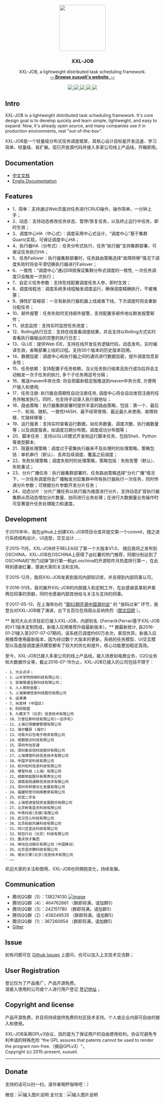 <p align="center">
    <a href="http://www.xuxueli.com/">
        <img src="https://raw.githubusercontent.com/xuxueli/xxl-job/master/doc/images/xxl-logo.jpg" width="150">
    </a>
    <h3 align="center">XXL-JOB</h3>
    <p align="center">
        XXL-JOB, a lightweight distributed task scheduling framework.
        <br>
        <a href="http://www.xuxueli.com/"><strong>-- Browse xuxueli's website. --</strong></a>
        <br>
        <br>
        <a href="https://travis-ci.org/xuxueli/xxl-job">
            <img src="https://travis-ci.org/xuxueli/xxl-job.svg?branch=master" >
        </a>
        <a href="https://maven-badges.herokuapp.com/maven-central/com.xuxueli/xxl-job/">
            <img src="https://maven-badges.herokuapp.com/maven-central/com.xuxueli/xxl-job/badge.svg" >
        </a>
         <a href="https://github.com/xuxueli/xxl-job/releases">
             <img src="https://img.shields.io/github/release/xuxueli/xxl-job.svg" >
         </a>
         <a href="http://www.gnu.org/licenses/gpl-3.0.html">
             <img src="https://img.shields.io/badge/license-GPLv3-blue.svg" >
         </a>
         <a href="https://gitter.im/xuxueli/xxl-job?utm_source=badge&utm_medium=badge&utm_campaign=pr-badge">
              <img src="https://badges.gitter.im/xuxueli/xxl-job.svg" >
          </a>
    </p>    
</p>


## Intro
XXL-JOB is a lightweight distributed task scheduling framework. 
It's core design goal is to develop quickly and learn simple, lightweight, and easy to expand. 
Now, it's already open source, and many companies use it in production environments, real "out-of-the-box".

XXL-JOB是一个轻量级分布式任务调度框架，其核心设计目标是开发迅速、学习简单、轻量级、易扩展。现已开放源代码并接入多家公司线上产品线，开箱即用。


## Documentation

- [中文文档](https://github.com/xuxueli/xxl-job/blob/master/doc/XXL-JOB官方文档.md)
- [Englis Documentation](https://github.com/xuxueli/xxl-job/blob/master/doc/XXL-JOB-Englis-Documentation.md)


## Features
- 1、简单：支持通过Web页面对任务进行CRUD操作，操作简单，一分钟上手；
- 2、动态：支持动态修改任务状态、暂停/恢复任务，以及终止运行中任务，即时生效；
- 3、调度中心HA（中心式）：调度采用中心式设计，“调度中心”基于集群Quartz实现，可保证调度中心HA；
- 4、执行器HA（分布式）：任务分布式执行，任务"执行器"支持集群部署，可保证任务执行HA；
- 5、任务Failover：执行器集群部署时，任务路由策略选择"故障转移"情况下调度失败时将会平滑切换执行器进行Failover；
- 6、一致性：“调度中心”通过DB锁保证集群分布式调度的一致性, 一次任务调度只会触发一次执行；
- 7、自定义任务参数：支持在线配置调度任务入参，即时生效；
- 8、调度线程池：调度系统多线程触发调度运行，确保调度精确执行，不被堵塞；
- 9、弹性扩容缩容：一旦有新执行器机器上线或者下线，下次调度时将会重新分配任务；
- 10、邮件报警：任务失败时支持邮件报警，支持配置多邮件地址群发报警邮件；
- 11、状态监控：支持实时监控任务进度；
- 12、Rolling执行日志：支持在线查看调度结果，并且支持以Rolling方式实时查看执行器输出的完整的执行日志；
- 13、GLUE：提供Web IDE，支持在线开发任务逻辑代码，动态发布，实时编译生效，省略部署上线的过程。支持30个版本的历史版本回溯。
- 14、数据加密：调度中心和执行器之间的通讯进行数据加密，提升调度信息安全性；
- 15、任务依赖：支持配置子任务依赖，当父任务执行结束且执行成功后将会主动触发一次子任务的执行, 多个子任务用逗号分隔；
- 16、推送maven中央仓库: 将会把最新稳定版推送到maven中央仓库, 方便用户接入和使用;
- 17、任务注册: 执行器会周期性自动注册任务, 调度中心将会自动发现注册的任务并触发执行。同时，也支持手动录入执行器地址；
- 18、路由策略：执行器集群部署时提供丰富的路由策略，包括：第一个、最后一个、轮询、随机、一致性HASH、最不经常使用、最近最久未使用、故障转移、忙碌转移等；
- 19、运行报表：支持实时查看运行数据，如任务数量、调度次数、执行器数量等；以及调度报表，如调度日期分布图，调度成功分布图等；
- 20、脚本任务：支持以GLUE模式开发和运行脚本任务，包括Shell、Python等类型脚本;
- 21、阻塞处理策略：调度过于密集执行器来不及处理时的处理策略，策略包括：单机串行（默认）、丢弃后续调度、覆盖之前调度；
- 22、失败处理策略；调度失败时的处理策略，策略包括：失败告警（默认）、失败重试；
- 23、分片广播任务：执行器集群部署时，任务路由策略选择"分片广播"情况下，一次任务调度将会广播触发对应集群中所有执行器执行一次任务，同时传递分片参数；可根据分片参数开发分片任务；
- 24、动态分片：分片广播任务以执行器为维度进行分片，支持动态扩容执行器集群从而动态增加分片数量，协同进行业务处理；在进行大数据量业务操作时可显著提升任务处理能力和速度。


## Development
于2015年中，我在github上创建XXL-JOB项目仓库并提交第一个commit，随之进行系统结构设计，UI选型，交互设计……

于2015-11月，XXL-JOB终于RELEASE了第一个大版本V1.0， 随后我将之发布到OSCHINA，XXL-JOB在OSCHINA上获得了@红薯的热门推荐，同期分别达到了OSCHINA的“热门动弹”排行第一和git.oschina的开源软件月热度排行第一，在此特别感谢红薯，感谢大家的关注和支持。

于2015-12月，我将XXL-JOB发表到我司内部知识库，并且得到内部同事认可。

于2016-01月，我司展开XXL-JOB的内部接入和定制工作，在此感谢袁某和尹某两位同事的贡献，同时也感谢内部其他给与关注与支持的同事。

于2017-05-13，在上海举办的 "[第62期开源中国源创会](https://www.oschina.net/event/2236961)" 的 "放码过来" 环节，我登台对XXL-JOB做了演讲，台下五百位在场观众反响热烈（[图文回顾](https://www.oschina.net/question/2686220_2242120) ）。

** 我司大众点评目前已接入XXL-JOB，内部别名《Ferrari》（Ferrari基于XXL-JOB的V1.1版本定制而成，新接入应用推荐升级最新版本）。**
据最新统计, 自2016-01-21接入至2017-07-07期间，该系统已调度约60万余次，表现优异。新接入应用推荐使用最新版本，因为经过数个大版本的更新，系统的任务模型、UI交互模型以及底层调度通讯模型都有了较大的优化和提升，核心功能更加稳定高效。

至今，XXL-JOB已接入多家公司的线上产品线，接入场景如电商业务，O2O业务和大数据作业等，截止2016-07-19为止，XXL-JOB已接入的公司包括不限于：
    
	- 1、大众点评；
	- 2、山东学而网络科技有限公司；
	- 3、安徽慧通互联科技有限公司；
	- 4、人人聚财金服；
	- 5、上海棠棣信息科技股份有限公司
	- 6、运满满
	- 7、米其林 (中国区)
	- 8、妈妈联盟
	- 9、九樱天下（北京）信息技术有限公司
	- 10、万普拉斯科技有限公司(一加手机)
	- 11、上海亿保健康管理有限公司
	- 12、海尔馨厨 (海尔)
	- 13、河南大红包电子商务有限公司
	- 14、成都顺点科技有限公司
	- 15、深圳市怡亚通
	- 16、深圳麦亚信科技股份有限公司
	- 17、上海博莹科技信息技术有限公司
	- 18、中国平安科技有限公司
	- 19、杭州知时信息科技有限公司
	- 20、博莹科技（上海）有限公司
	- 21、成都依能股份有限责任公司
	- 22、湖南高阳通联信息技术有限公司
	- 23、深圳市邦德文化发展有限公司
	- 24、福建阿思可网络教育有限公司
	- 25、优信二手车
	- 26、上海悠游堂投资发展股份有限公司
	- 27、北京粉笔蓝天科技有限公司
	- 28、中秀科技(无锡)有限公司
	- 29、武汉空心科技有限公司
	- 30、北京蚂蚁风暴科技有限公司
	- 31、四川互宜达科技有限公司
    - 32、钱包行云（北京）科技有限公司
    - 33、重庆欣才集团
    - 34、咪咕互动娱乐有限公司（中国移动）
    - 35、北京诺亦腾科技有限公司
    - 36、增长引擎(北京)信息技术有限公司
	- ……

欢迎大家的关注和使用，XXL-JOB也将拥抱变化，持续发展。


## Communication

- 腾讯QQ群（5）：138274130      [![image](http://pub.idqqimg.com/wpa/images/group.png)](http://shang.qq.com/wpa/qunwpa?idkey=a3f3aea7e5943e7a24e9726495747ddc19bccd3592d7a70ecb5a97b616062241 )
- 腾讯QQ群（4）：464762661    （群即将满，请加群5）
- 腾讯QQ群（3）：242151780    （群即将满，请加群5）
- 腾讯QQ群（2）：438249535    （群即将满，请加群5）
- 腾讯QQ群（1）：367260654    （群即将满，请加群5）
- [Gitter](https://gitter.im/xuxueli/xxl-job)


## Issue
如有问题可在 [Github Issues](https://github.com/xuxueli/xxl-job/issues/) 上提问，也可以加入上文技术交流群；


## User Registration
登记仅为了产品推广，产品开源免费。   
请接入使用的公司或个人进行用户登记 [登记地址](https://github.com/xuxueli/xxl-job/issues/1 ) 。


## Copyright and license
产品开源免费，并且将持续提供免费的社区技术支持。个人或企业内部可自由的接入和使用。

XXL-JOB采用GPLv3协议，目的是为了保证用户的自由使用权利。协议可避免专利申请的特殊危险 "the GPL assures that patents cannot be used to render the program non-free.（摘自GPLv3）"。  
Copyright (c) 2015-present, xuxueli.

---
## Donate
支持的话可以扫一扫，请作者喝杯咖啡吧：）

微信：![输入图片说明](https://static.oschina.net/uploads/img/201707/07214300_qhxT.png "在这里输入图片标题")
支付宝：![输入图片说明](http://images2015.cnblogs.com/blog/554415/201605/554415-20160513183306234-1939652116.png "在这里输入图片标题")
